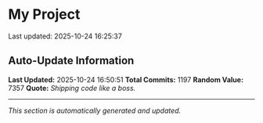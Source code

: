 # My Project


Last updated: 2025-10-24 16:25:37




















































































































































































































































































































































































































































































































































































































































































































































































































































































































































































































































































































































































































































































































































































































































































































































































































































## Auto-Update Information

**Last Updated:** 2025-10-24 16:50:51
**Total Commits:** 1197
**Random Value:** 7357
**Quote:** _Shipping code like a boss._

---
_This section is automatically generated and updated._